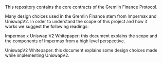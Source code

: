 This repository contains the core contracts of the Gremlin Finance Protocol.

Many design choices used in the Gremlin Finance stem from Impermax and UniswapV2. In order to understand the scope of this project and how it works we suggest the following readings:

Impermax x Uniswap V2 Whitepaper: this document explains the scope and the components of Impermax from a high level perspective.

UniswapV2 Whitepaper: this document explains some design choices made while implementing UniswapV2.
